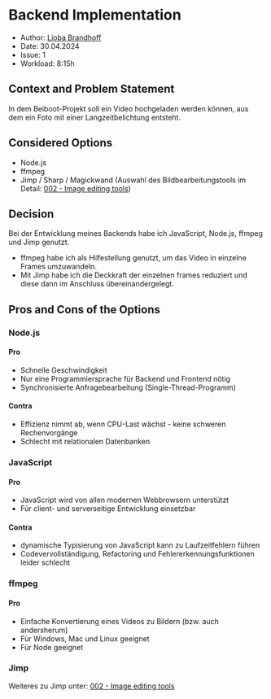 # Backend Implementation

- Author: [Lioba Brandhoff](https://github.com/liobabrandhoff)
- Date: 30.04.2024
- Issue: 1
- Workload: 8:15h

## Context and Problem Statement

In dem Beiboot-Projekt soll ein Video hochgeladen werden können, aus dem ein Foto mit einer Langzeitbelichtung entsteht.

## Considered Options

- Node.js
- ffmpeg
- Jimp / Sharp / Magickwand (Auswahl des Bildbearbeitungstools im Detail: [002 - Image editing tools](002-image-editing-tools.md))

## Decision

Bei der Entwicklung meines Backends habe ich JavaScript, Node.js, ffmpeg und Jimp genutzt.

- ffmpeg habe ich als Hilfestellung genutzt, um das Video in einzelne Frames umzuwandeln.
- Mit Jimp habe ich die Deckkraft der einzelnen frames reduziert und diese dann im Anschluss übereinandergelegt.

## Pros and Cons of the Options

### Node.js

#### Pro

- Schnelle Geschwindigkeit
- Nur eine Programmiersprache für Backend und Frontend nötig
- Synchronisierte Anfragebearbeitung (Single-Thread-Programm)

#### Contra

- Effizienz nimmt ab, wenn CPU-Last wächst - keine schweren Rechenvorgänge
- Schlecht mit relationalen Datenbanken

### JavaScript

#### Pro

- JavaScript wird von allen modernen Webbrowsern unterstützt
- Für client- und serverseitige Entwicklung einsetzbar

#### Contra

- dynamische Typisierung von JavaScript kann zu Laufzeitfehlern führen
- Codevervollständigung, Refactoring und Fehlererkennungsfunktionen leider schlecht

### ffmpeg

#### Pro

- Einfache Konvertierung eines Videos zu Bildern (bzw. auch andersherum)
- Für Windows, Mac und Linux geeignet
- Für Node geeignet

### Jimp

Weiteres zu Jimp unter: [002 - Image editing tools](002-image-editing-tools.md)